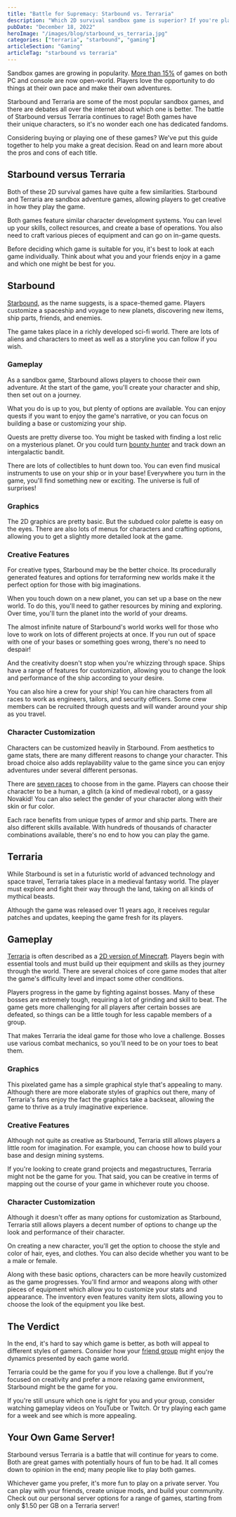 ```yaml
---
title: "Battle for Supremacy: Starbound vs. Terraria"
description: "Which 2D survival sandbox game is superior? If you're playing both Starbound and Terraria, don't miss this Starbound vs. Terraria comparison guide."
pubDate: "December 18, 2022"
heroImage: "/images/blog/starbound_vs_terraria.jpg"
categories: ["terraria", "starbound", "gaming"]
articleSection: "Gaming"
articleTag: "starbound vs terraria"
---
```


Sandbox games are growing in popularity. [More than 15%](https://newzoo.com/insights/articles/data-deep-dive-open-world-games-gta-v-minecraft-horizon-valheim-roblox) of games on both PC and console are now open-world. Players love the opportunity to do things at their own pace and make their own adventures.

Starbound and Terraria are some of the most popular sandbox games, and there are debates all over the internet about which one is better. The battle of Starbound versus Terraria continues to rage! Both games have their unique characters, so it's no wonder each one has dedicated fandoms.

Considering buying or playing one of these games? We've put this guide together to help you make a great decision. Read on and learn more about the pros and cons of each title.

## Starbound versus Terraria

Both of these 2D survival games have quite a few similarities. Starbound and Terraria are sandbox adventure games, allowing players to get creative in how they play the game.

Both games feature similar character development systems. You can level up your skills, collect resources, and create a base of operations. You also need to craft various pieces of equipment and can go on in-game quests.

Before deciding which game is suitable for you, it's best to look at each game individually. Think about what you and your friends enjoy in a game and which one might be best for you.

## Starbound

[Starbound](https://aleforge.net/games/starbound), as the name suggests, is a space-themed game. Players customize a spaceship and voyage to new planets, discovering new items, ship parts, friends, and enemies.

The game takes place in a richly developed sci-fi world. There are lots of aliens and characters to meet as well as a storyline you can follow if you wish.

### Gameplay

As a sandbox game, Starbound allows players to choose their own adventure. At the start of the game, you'll create your character and ship, then set out on a journey.

What you do is up to you, but plenty of options are available. You can enjoy quests if you want to enjoy the game's narrative, or you can focus on building a base or customizing your ship.

Quests are pretty diverse too. You might be tasked with finding a lost relic on a mysterious planet. Or you could turn [bounty hunter](https://playstarbound.com/starbound-1-4-bounty-hunter-update/) and track down an intergalactic bandit.

There are lots of collectibles to hunt down too. You can even find musical instruments to use on your ship or in your base! Everywhere you turn in the game, you'll find something new or exciting. The universe is full of surprises!

### Graphics

The 2D graphics are pretty basic. But the subdued color palette is easy on the eyes. There are also lots of menus for characters and crafting options, allowing you to get a slightly more detailed look at the game.

### Creative Features

For creative types, Starbound may be the better choice. Its procedurally generated features and options for terraforming new worlds make it the perfect option for those with big imaginations.

When you touch down on a new planet, you can set up a base on the new world. To do this, you'll need to gather resources by mining and exploring. Over time, you'll turn the planet into the world of your dreams.

The almost infinite nature of Starbound's world works well for those who love to work on lots of different projects at once. If you run out of space with one of your bases or something goes wrong, there's no need to despair!

And the creativity doesn't stop when you're whizzing through space. Ships have a range of features for customization, allowing you to change the look and performance of the ship according to your desire.

You can also hire a crew for your ship! You can hire characters from all races to work as engineers, tailors, and security officers. Some crew members can be recruited through quests and will wander around your ship as you travel.

### Character Customization

Characters can be customized heavily in Starbound. From aesthetics to game stats, there are many different reasons to change your character. This broad choice also adds replayability value to the game since you can enjoy adventures under several different personas.

There are [seven races](https://playstarbound.com/starbound-races/) to choose from in the game. Players can choose their character to be a human, a glitch (a kind of medieval robot), or a gassy Novakid! You can also select the gender of your character along with their skin or fur color.

Each race benefits from unique types of armor and ship parts. There are also different skills available. With hundreds of thousands of character combinations available, there's no end to how you can play the game.

## Terraria

While Starbound is set in a futuristic world of advanced technology and space travel, Terraria takes place in a medieval fantasy world. The player must explore and fight their way through the land, taking on all kinds of mythical beasts.

Although the game was released over 11 years ago, it receives regular patches and updates, keeping the game fresh for its players.

## Gameplay

[Terraria](https://aleforge.net/games/terraria) is often described as a [2D version of Minecraft](https://aleforge.net/games/minecraft). Players begin with essential tools and must build up their equipment and skills as they journey through the world. There are several choices of core game modes that alter the game's difficulty level and impact some other conditions.

Players progress in the game by fighting against bosses. Many of these bosses are extremely tough, requiring a lot of grinding and skill to beat. The game gets more challenging for all players after certain bosses are defeated, so things can be a little tough for less capable members of a group.

That makes Terraria the ideal game for those who love a challenge. Bosses use various combat mechanics, so you'll need to be on your toes to beat them.

### Graphics

This pixelated game has a simple graphical style that's appealing to many. Although there are more elaborate styles of graphics out there, many of Terraria's fans enjoy the fact the graphics take a backseat, allowing the game to thrive as a truly imaginative experience.

### Creative Features

Although not quite as creative as Starbound, Terraria still allows players a little room for imagination. For example, you can choose how to build your base and design mining systems.

If you're looking to create grand projects and megastructures, Terraria might not be the game for you. That said, you can be creative in terms of mapping out the course of your game in whichever route you choose.

### Character Customization

Although it doesn't offer as many options for customization as Starbound, Terraria still allows players a decent number of options to change up the look and performance of their character.

On creating a new character, you'll get the option to choose the style and color of hair, eyes, and clothes. You can also decide whether you want to be a male or female.

Along with these basic options, characters can be more heavily customized as the game progresses. You'll find armor and weapons along with other pieces of equipment which allow you to customize your stats and appearance. The inventory even features vanity item slots, allowing you to choose the look of the equipment you like best.

## The Verdict

In the end, it's hard to say which game is better, as both will appeal to different styles of gamers. Consider how your [friend group](https://aleforge.net/gameservers) might enjoy the dynamics presented by each game world.

Terraria could be the game for you if you love a challenge. But if you're focused on creativity and prefer a more relaxing game environment, Starbound might be the game for you.

If you're still unsure which one is right for you and your group, consider watching gameplay videos on YouTube or Twitch. Or try playing each game for a week and see which is more appealing.

## Your Own Game Server!

Starbound versus Terraria is a battle that will continue for years to come. Both are great games with potentially hours of fun to be had. It all comes down to opinion in the end; many people like to play both games.

Whichever game you prefer, it's more fun to play on a private server. You can play with your friends, create unique mods, and build your community. Check out our personal server options for a range of games, starting from only $1.50 per GB on a Terraria server!
